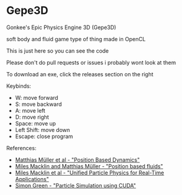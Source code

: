 # Gepe3D
 Gonkee's Epic Physics Engine 3D (Gepe3D)
 
 soft body and fluid game type of thing made in OpenCL
 
 This is just here so you can see the code
 
 Please don't do pull requests or issues i probably wont look at them
 
 To download an exe, click the releases section on the right
 
Keybinds:
 - W: move forward
 - S: move backward
 - A: move left
 - D: move right
 - Space: move up
 - Left Shift: move down
 - Escape: close program

References:

- [Matthias Müller et al - "Position Based Dynamics"](https://matthias-research.github.io/pages/publications/posBasedDyn.pdf)
- [Miles Macklin and Matthias Müller - "Position based fluids"](http://mmacklin.com/pbf_sig_preprint.pdf)
- [Miles Macklin et al - "Unified Particle Physics for Real-Time Applications"](https://mmacklin.com/uppfrta_preprint.pdf)
- [Simon Green - "Particle Simulation using CUDA"](http://developer.download.nvidia.com/assets/cuda/files/particles.pdf)
